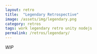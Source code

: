 ```yaml
---
layout: retro
title:  "Legendary Retrospective"
image: /assets/img/legendary.png
category: retros
tags: work legendary retro unity nodejs
permalink: /retros/legendary/
---
```


*WIP*